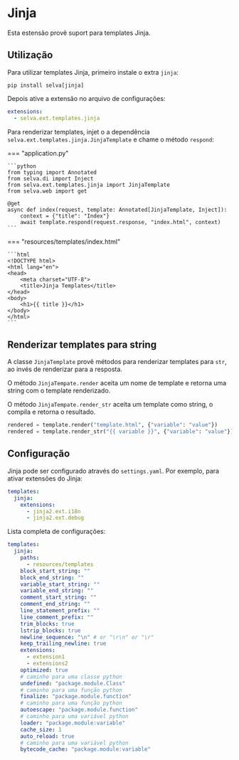 # Jinja

Esta estensão provê suport para templates Jinja.

## Utilização

Para utilizar templates Jinja, primeiro instale o extra `jinja`:

```shell
pip install selva[jinja]
```

Depois ative a extensão no arquivo de configurações:

```yaml
extensions:
  - selva.ext.templates.jinja
```

Para renderizar templates, injet o a dependência `selva.ext.templates.jinja.JinjaTemplate`
e chame o método `respond`:

=== "application.py"

    ```python
    from typing import Annotated
    from selva.di import Inject
    from selva.ext.templates.jinja import JinjaTemplate
    from selva.web import get
    
    @get
    async def index(request, template: Annotated[JinjaTemplate, Inject]):
        context = {"title": "Index"}
        await template.respond(request.response, "index.html", context)
    ```

=== "resources/templates/index.html"

    ```html
    <!DOCTYPE html>
    <html lang="en">
    <head>
        <meta charset="UTF-8">
        <title>Jinja Templates</title>
    </head>
    <body>
        <h1>{{ title }}</h1>
    </body>
    </html>
    ```

## Renderizar templates para string

A classe `JinjaTemplate` provê métodos para renderizar templates para `str`, ao
invés de renderizar para a resposta.

O método `JinjaTempate.render` aceita um nome de template e retorna uma string com
o template renderizado.

O método `JinjaTempate.render_str` aceita um template como string, o compila e retorna
o resultado.

```python
rendered = template.render("template.html", {"variable": "value"})
rendered = template.render_str("{{ variable }}", {"variable": "value"})
```

## Configuração

Jinja pode ser configurado através do `settings.yaml`. Por exemplo, para ativar
extensões do Jinja:

```yaml
templates:
  jinja:
    extensions:
      - jinja2.ext.i18n
      - jinja2.ext.debug
```

Lista completa de configurações:

```yaml
templates:
  jinja:
    paths:
      - resources/templates
    block_start_string: ""
    block_end_string: ""
    variable_start_string: ""
    variable_end_string: ""
    comment_start_string: ""
    comment_end_string: ""
    line_statement_prefix: ""
    line_comment_prefix: ""
    trim_blocks: true
    lstrip_blocks: true
    newline_sequence: "\n" # or "\r\n" or "\r"
    keep_trailing_newline: true
    extensions:
      - extension1
      - extensions2
    optimized: true
    # caminho para uma classe python
    undefined: "package.module.Class"
    # caminho para uma função python
    finalize: "package.module.function"
    # caminho para uma função python
    autoescape: "package.module.function"
    # caminho para uma variável python
    loader: "package.module:variable"
    cache_size: 1
    auto_reload: true
    # caminho para uma variável python
    bytecode_cache: "package.module:variable"
```